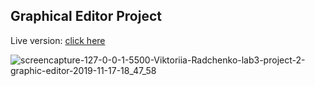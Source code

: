 ## Graphical Editor Project

Live version: [click here](https://viktoriarad.github.io/graphical_editor/)

![screencapture-127-0-0-1-5500-Viktoriia-Radchenko-lab3-project-2-graphic-editor-2019-11-17-18_47_58](https://user-images.githubusercontent.com/50045118/69011480-f8963b80-096a-11ea-95da-ef600c895739.png)
